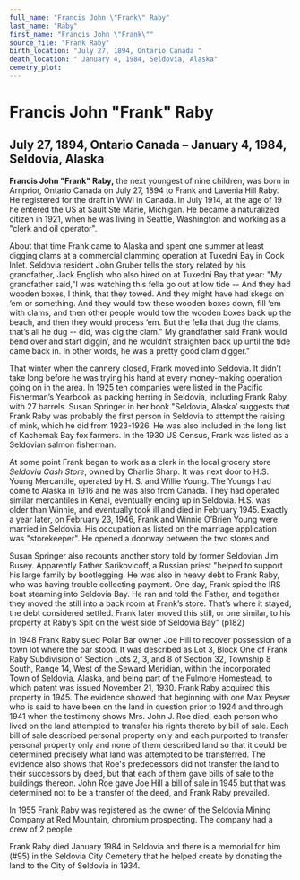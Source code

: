 ```yaml
---
full_name: "Francis John \"Frank\" Raby"
last_name: "Raby"
first_name: "Francis John \"Frank\""
source_file: "Frank Raby"
birth_location: "July 27, 1894, Ontario Canada "
death_location: " January 4, 1984, Seldovia, Alaska"
cemetry_plot: 
---
```

# Francis John "Frank" Raby

## July 27, 1894, Ontario Canada – January 4, 1984, Seldovia, Alaska

**Francis John "Frank" Raby,** the next youngest of nine children, was
born in Arnprior, Ontario Canada on July 27, 1894 to Frank and Lavenia
Hill Raby. He registered for the draft in WWI in Canada. In July 1914,
at the age of 19 he entered the US at Sault Ste Marie, Michigan. He
became a naturalized citizen in 1921, when he was living in Seattle,
Washington and working as a "clerk and oil operator".

About that time Frank came to Alaska and spent one summer at least
digging clams at a commercial clamming operation at Tuxedni Bay in Cook
Inlet. Seldovia resident John Gruber tells the story related by his
grandfather, Jack English who also hired on at Tuxedni Bay that year:
"My grandfather said,"I was watching this fella go out at low tide --
And they had wooden boxes, I think, that they towed. And they might have
had skegs on ‘em or something. And they would tow these wooden boxes
down, fill ’em with clams, and then other people would tow the wooden
boxes back up the beach, and then they would process ’em. But the fella
that dug the clams, that’s all he dug -- did, was dig the clam." My
grandfather said Frank would bend over and start diggin’, and he
wouldn’t straighten back up until the tide came back in. In other
words, he was a pretty good clam digger."

That winter when the cannery closed, Frank moved into Seldovia. It
didn’t take long before he was trying his hand at every money-making
operation going on in the area. In 1925 ten companies were listed in the
Pacific Fisherman’s Yearbook as packing herring in Seldovia, including
Frank Raby, with 27 barrels. Susan Springer in her book "Seldovia,
Alaska’ suggests that Frank Raby was probably the first person in
Seldovia to attempt the raising of mink, which he did from 1923-1926. He
was also included in the long list of Kachemak Bay fox farmers. In the
1930 US Census, Frank was listed as a Seldovian salmon fisherman.

At some point Frank began to work as a clerk in the local grocery store
*Seldovia Cash Store*, owned by Charlie Sharp. It was next door to H.S.
Young Mercantile, operated by H. S. and Willie Young. The Youngs had
come to Alaska in 1916 and he was also from Canada. They had operated
similar mercantiles in Kenai, eventually ending up in Seldovia. H.S. was
older than Winnie, and eventually took ill and died in February 1945.
Exactly a year later, on February 23, 1946, Frank and Winnie O’Brien
Young were married in Seldovia. His occupation as listed on the marriage
application was "storekeeper". He opened a doorway between the two
stores and

Susan Springer also recounts another story told by former Seldovian Jim
Busey. Apparently Father Sarikovicoff, a Russian priest "helped to
support his large family by bootlegging. He was also in heavy debt to
Frank Raby, who was having trouble collecting payment. One day, Frank
spied the IRS boat steaming into Seldovia Bay. He ran and told the
Father, and together they moved the still into a back room at Frank’s
store. That’s where it stayed, the debt considered settled. Frank later
moved this still, or one similar, to his property at Raby’s Spit on the
west side of Seldovia Bay" (p182)

In 1948 Frank Raby sued Polar Bar owner Joe Hill to recover possession
of a town lot where the bar stood. It was described as Lot 3, Block One
of Frank Raby Subdivision of Section Lots 2, 3, and 8 of Section 32,
Township 8 South, Range 14, West of the Seward Meridian, within the
incorporated Town of Seldovia, Alaska, and being part of the Fulmore
Homestead, to which patent was issued November 21, 1930. Frank Raby
acquired this property in 1945. The evidence showed that beginning with
one Max Peyser who is said to have been on the land in question prior to
1924 and through 1941 when the testimony shows Mrs. John J. Roe died,
each person who lived on the land attempted to transfer his rights
thereto by bill of sale. Each bill of sale described personal property
only and each purported to transfer personal property only and none of
them described land so that it could be determined precisely what land
was attempted to be transferred. The evidence also shows that Roe's
predecessors did not transfer the land to their successors by deed, but
that each of them gave bills of sale to the buildings thereon. John Roe
gave Joe Hill a bill of sale in 1945 but that was determined not to be a
transfer of the deed, and Frank Raby prevailed.

In 1955 Frank Raby was registered as the owner of the Seldovia Mining
Company at Red Mountain, chromium prospecting. The company had a crew of
2 people.

Frank Raby died January 1984 in Seldovia and there is a memorial for him
(\#95) in the Seldovia City Cemetery that he helped create by donating
the land to the City of Seldovia in 1934.
